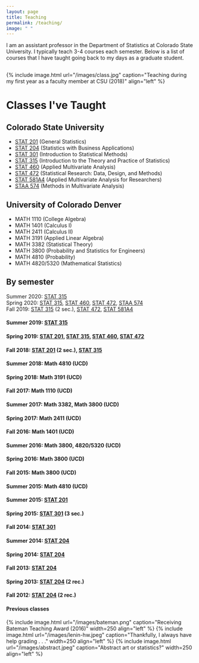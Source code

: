 ```yaml
---
layout: page
title: Teaching
permalink: /teaching/
image: " "
---
```


I am an assistant professor in the Department of Statistics at Colorado State University. I typically teach 3-4 courses each semester. Below is a list of courses that I have taught going back to my days as a graduate student. 

<hr style="clear:both;visibility: hidden;" />  


{% include image.html url="/images/class.jpg" caption="Teaching during my first year as a faculty member at CSU (2018)" align="left" %}
 


# Classes I've Taught

## Colorado State University
- [STAT 201](/teaching/stat201) (General Statistics)
- [STAT 204](/teaching/stat204) (Statistics with Business Applications)
- [STAT 301](/teaching/stat301) (Introduction to Statistical Methods)
- [STAT 315](/teaching/stat315) (Introduction to the Theory and Practice of Statistics) 
- [STAT 460](/teaching/stat460) (Applied Multivariate Analysis) 
- [STAT 472](/teaching/stat472) (Statistical Research: Data, Design, and Methods) 
- [STAT 581A4](/teaching/stat581a4) (Applied Multivariate Analysis for Researchers)
- [STAA 574](/teaching/staa574) (Methods in Multivariate Analysis)

## University of Colorado Denver
- MATH 1110 (College Algebra)
- MATH 1401 (Calculus I)
- MATH 2411 (Calculus II)
- MATH 3191 (Applied Linear Algebra)
- MATH 3382 (Statistical Theory)
- MATH 3800 (Probability and Statistics for Engineers)
- MATH 4810 (Probability)
- MATH 4820/5320 (Mathematical Statistics)

## By semester

Summer 2020: [STAT 315](/teaching/stat315) <br>
Spring 2020: [STAT 315](/teaching/stat315), [STAT 460](/teaching/stat460), [STAT 472](/teaching/stat472), [STAA 574](/teaching/staa574)<br>
Fall 2019: [STAT 315](/teaching/stat315) (2 sec.), [STAT 472](/teaching/stat472), [STAT 581A4](/teaching/stat581a4) <br>
#### Summer 2019: [STAT 315](/teaching/stat315)
#### Spring 2019: [STAT 201](/teaching/stat201), [STAT 315](/teaching/stat315), [STAT 460](/teaching/stat460), [STAT 472](/teaching/stat472)
#### Fall 2018: [STAT 201](/teaching/stat201) (2 sec.), [STAT 315](/teaching/stat315)
#### Summer 2018: Math 4810 (UCD)
#### Spring 2018: Math 3191 (UCD)
#### Fall 2017: Math 1110 (UCD)
#### Summer 2017: Math 3382, Math 3800 (UCD)
#### Spring 2017: Math 2411 (UCD)
#### Fall 2016: Math 1401 (UCD)
#### Summer 2016: Math 3800, 4820/5320 (UCD)
#### Spring 2016: Math 3800 (UCD)
#### Fall 2015: Math 3800 (UCD)
#### Summer 2015: Math 4810 (UCD)
#### Summer 2015: [STAT 201](/teaching/stat201)
#### Spring 2015: [STAT 301](/teaching/stat301) (3 sec.)
#### Fall 2014: [STAT 301](/teaching/stat301)
#### Summer 2014: [STAT 204](/teaching/stat204)
#### Spring 2014: [STAT 204](/teaching/stat204)
#### Fall 2013: [STAT 204](/teaching/stat204)
#### Spring 2013: [STAT 204](/teaching/stat204) (2 rec.)
#### Fall 2012: [STAT 204](/teaching/stat204) (2 rec.)


#### Previous classes




{% include image.html url="/images/bateman.png" caption="Receiving Bateman Teaching Award (2016)" width=250 align="left" %}
{% include image.html url="/images/lenin-hw.jpeg" caption="Thankfully, I always have help grading . . ." width=250 align="left" %}
{% include image.html url="/images/abstract.jpeg" caption="Abstract art or statistics?" width=250 align="left" %}


